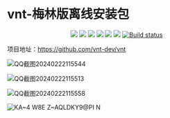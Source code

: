 # vnt-梅林版离线安装包
<p align="center">
<a href="https://github.com/lmq8267/vnt-merlin/releases"><img src="https://img.shields.io/github/downloads/lmq8267/vnt-merlin/total"></a>
<a href="https://github.com/lmq8267/vnt-merlin/graphs/contributors"><img src="https://img.shields.io/github/contributors-anon/lmq8267/vnt-merlin"></a>
<a href="https://github.com/lmq8267/vnt-merlin/releases/"><img src="https://img.shields.io/github/release/lmq8267/vnt-merlin"></a>
<a href="https://github.com/lmq8267/vnt-merlin/issues"><img src="https://img.shields.io/github/issues-raw/lmq8267/vnt-merlin"></a>
<a href="https://github.com/lmq8267/vnt-merlin/discussions"><img src="https://img.shields.io/github/discussions/lmq8267/vnt-merlin"></a>
<a href="GitHub repo size"><img src="https://img.shields.io/github/repo-size/lmq8267/vnt-merlin?color=red&style=flat-square"></a>
<a href="https://github.com/lmq8267/vnt-merlin/actions?query=workflow%3ABuild"><img src="https://img.shields.io/github/actions/workflow/status/lmq8267/vnt-merlin/打包.yml?branch=main" alt="Build status"></a>
</p>

项目地址：https://github.com/vnt-dev/vnt

![QQ截图20240222115544](https://github.com/lmq8267/vnt-merlin/assets/119713693/67afaf8b-927d-4a9e-929c-3980cfb46d65)

![QQ截图20240222115513](https://github.com/lmq8267/vnt-merlin/assets/119713693/93dbdb8c-9ebe-4538-af59-dfe8499ec61e)

![QQ截图20240222115558](https://github.com/lmq8267/vnt-merlin/assets/119713693/27c89ba3-610a-4186-95dd-bec2ab76cb54)

![KA~4 W8E Z~AQLDKY9@PI N](https://github.com/lmq8267/vnt-merlin/assets/119713693/7f9cc2b1-3c51-4ef0-81c5-083e62d7475b)
